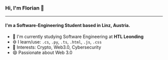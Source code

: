 ### Hi, I'm Florian 👋
---

#### I'm a Software-Engineering Student based in Linz, Austria.

- 🏢 I'm currently studying Software Engineering at **HTL Leonding**
- ⚙️ I learn/use: `.cs`, `.py`, `.ts`, `.html`, `.js`, `.css`
- 💜 Interests: Crypto, Web3.0, Cybersecurity
- 😄 Passionate about Web 3.0
